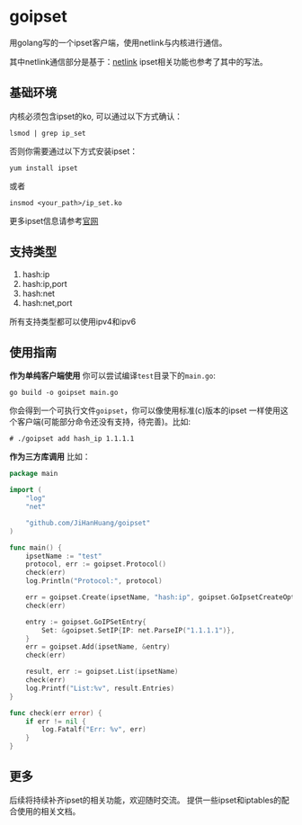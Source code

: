 # goipset
用golang写的一个ipset客户端，使用netlink与内核进行通信。

其中netlink通信部分是基于：[netlink](https://github.com/vishvananda/netlink)
ipset相关功能也参考了其中的写法。

## 基础环境
内核必须包含ipset的ko, 可以通过以下方式确认：
```
lsmod | grep ip_set
```
否则你需要通过以下方式安装ipset：
```
yum install ipset
```
或者
```
insmod <your_path>/ip_set.ko
```
更多ipset信息请参考[官网](http://ipset.netfilter.org/ipset.man.html)

## 支持类型
1. hash:ip
2. hash:ip,port
3. hash:net
4. hash:net,port

所有支持类型都可以使用ipv4和ipv6

## 使用指南

**作为单纯客户端使用**
你可以尝试编译`test`目录下的`main.go`:
```
go build -o goipset main.go
```
你会得到一个可执行文件`goipset`，你可以像使用标准(c)版本的ipset
一样使用这个客户端(可能部分命令还没有支持，待完善)。比如:
```
# ./goipset add hash_ip 1.1.1.1
```
**作为三方库调用**
比如：
```go
package main

import (
	"log"
	"net"

	"github.com/JiHanHuang/goipset"
)

func main() {
	ipsetName := "test"
	protocol, err := goipset.Protocol()
	check(err)
	log.Println("Protocol:", protocol)

	err = goipset.Create(ipsetName, "hash:ip", goipset.GoIpsetCreateOptions{})
	check(err)

	entry := goipset.GoIPSetEntry{
		Set: &goipset.SetIP{IP: net.ParseIP("1.1.1.1")},
	}
	err = goipset.Add(ipsetName, &entry)
	check(err)

	result, err := goipset.List(ipsetName)
	check(err)
	log.Printf("List:%v", result.Entries)
}

func check(err error) {
	if err != nil {
		log.Fatalf("Err: %v", err)
	}
}
```

## 更多
后续将持续补齐ipset的相关功能，欢迎随时交流。
提供一些ipset和iptables的配合使用的相关文档。
